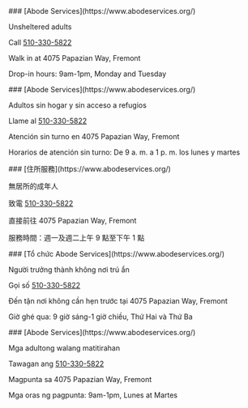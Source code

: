 <RenderIf language="en">
### [Abode Services](https://www.abodeservices.org/)

Unsheltered adults

Call [510-330-5822](tel:+1-510-330-5822)

Walk in at 4075 Papazian Way, Fremont

Drop-in hours: 9am-1pm, Monday and Tuesday

</RenderIf>
<RenderIf language="es">
 ### [Abode Services](https://www.abodeservices.org/)

Adultos sin hogar y sin acceso a refugios

Llame al [510-330-5822](tel:+1-510-330-5822)

Atención sin turno en 4075 Papazian Way, Fremont

Horarios de atención sin turno: De 9 a. m. a 1 p. m. los lunes y martes

</RenderIf>
<RenderIf language="zh">
### [住所服務](https://www.abodeservices.org/)

無居所的成年人

致電 [510-330-5822](tel:+1-510-330-5822)

直接前往 4075 Papazian Way, Fremont

服務時間：週一及週二上午 9 點至下午 1 點

</RenderIf>
<RenderIf language="vi">
### [Tổ chức Abode Services](https://www.abodeservices.org/)

Người trưởng thành không nơi trú ẩn

Gọi số [510-330-5822](tel:+1-510-330-5822)

Đến tận nơi không cần hẹn trước tại 4075 Papazian Way, Fremont

Giờ ghé qua: 9 giờ sáng-1 giờ chiều, Thứ Hai và Thứ Ba

</RenderIf>
<RenderIf language="tl">
### [Abode Services](https://www.abodeservices.org/)

Mga adultong walang matitirahan

Tawagan ang [510-330-5822](tel:+1-510-330-5822)

Magpunta sa 4075 Papazian Way, Fremont

Mga oras ng pagpunta: 9am-1pm, Lunes at Martes

</RenderIf>
